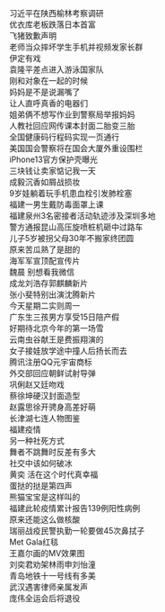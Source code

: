 习近平在陕西榆林考察调研  
优衣库老板跌落日本首富  
飞猪致歉声明  
老师当众摔坏学生手机并视频发家长群  
伊定有戏  
袁隆平差点进入游泳国家队  
刚和对象在一起的时候  
妈妈是不是说漏嘴了  
让人直呼真香的电器们  
姐弟俩不想写作业到警察局举报妈妈  
人教社回应网传课本封面二胎变三胎  
全国健康码行程码实现一页通行  
美国国会警察将在国会大厦外重设围栏  
iPhone13官方保护壳曝光  
三块钱让卖家惦记我一天  
成毅沉香如屑战损妆  
9岁娃躺着玩手机患血栓引发肺栓塞  
福建一男生戴防毒面罩上课  
福建泉州3名密接者活动轨迹涉及深圳多地  
警方通报昆山高压旋喷桩机砸中过路车  
儿子5岁被拐父母30年不搬家终团圆  
原来苦瓜熟了是甜的  
海军军宣顶配宣传片  
魏晨 别想看我微信  
成龙刘浩存郭麒麟新片  
张小斐特别出演沈腾新片  
今天星期二实则周一  
广东生三孩男方享受15日陪产假  
好期待北京今年的第一场雪  
云南虫谷献王是费振翔演的  
女子接娃放学途中撞人后扬长而去  
腾讯注册QQ元宇宙商标  
外交部回应朝鲜试射导弹  
巩俐赵又廷吻戏  
蔡徐坤硬汉封面造型  
赵露思徐开骋身高差好萌  
长津湖七连人物图鉴  
福建疫情  
另一种社死方式  
舞者不跳舞时反差有多大  
社交中该如何破冰  
黄奕 活在这个时代真幸福  
蛋挞的挞是第四声  
熊猫宝宝是这样叫的  
福建此轮疫情累计报告139例阳性病例  
原来还能这么做核酸  
瑞丽战疫民警执勤一轮要做45次鼻拭子  
Met Gala红毯  
王嘉尔画的MV效果图  
刘奕君劝架林雨申刘怡潼  
青岛地铁十一号线有多美  
武汉遇害律师亲属发声  
庞伟全运会后将退役  
